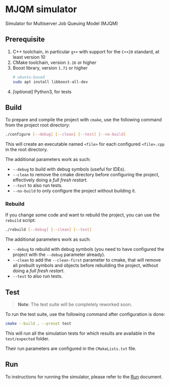 # MJQM simulator

Simulator for Multiserver Job Queuing Model (MJQM)

## Prerequisite

1. C++ toolchain, in particular `g++` with support for the `C++20` standard, at least version 10
2. CMake toolchain, version `3.16` or higher
3. Boost library, version `1.71` or higher
   ```sh
   # ubuntu-based
   sudo apt install libboost-all-dev
   ```
4. _[optional]_ Python3, for tests

## Build

To prepare and compile the project with `cmake`, use the following command from the project root directory:

```sh
./configure [--debug] [--clean] [--test] [--no-build]
```

This will create an executable named `<file>` for each configured `<file>.cpp` in the root directory.

The additional parameters work as such:

- `--debug` to build with debug symbols (useful for IDEs).
- `--clean` to remove the cmake directory before configuring the project, effectively doing a _full fresh restart_.
- `--test` to also run tests.
- `--no-build` to only configure the project without building it.

### Rebuild

If you change some code and want to rebuild the project, you can use the `rebuild` script:

```sh
./rebuild [--debug] [--clean] [--test]
```

The additional parameters work as such:

- `--debug` to rebuild with debug symbols (you need to have configured the project with the `--debug` parameter already).
- `--clean` to add the `--clean-first` parameter to cmake, that will remove all prebuilt symbols and objects before rebuilding the project, without doing a _full fresh restart_.
- `--test` to also run tests.

## Test

> **Note**: The test suite will be completely reworked soon.

To run the test suite, use the following command after configuration is done:

```sh
cmake --build . --preset test
```

This will run all the simulation tests for which results are available in the `test/expected` folder.

Their run parameters are configured in the `CMakeLists.txt` file.

## Run

To instructions for running the simulator, please refer to the [Run](./run.md) document.
